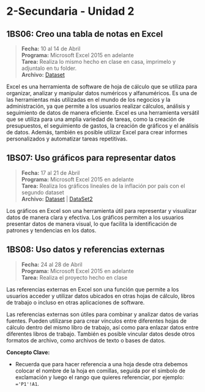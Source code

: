 # 2-Secundaria - Unidad 2

## 1BS06: Creo una tabla de notas en Excel

> **Fecha:** 10 al 14 de Abril<br> **Programa:** Microsoft Excel 2015 en adelante<br> **Tarea:** Realiza lo mismo hecho en clase en casa, imprimelo y adjuntalo en tu folder.<br> **Archivo:** [Dataset](https://github.com/kushal3877/StudentsPerformance.csv/blob/1dc0f5a8ec5a974013901bc93a5a9725763dcef1/StudentsPerformance.csv ':include :type=code')

Excel es una herramienta de software de hoja de cálculo que se utiliza para organizar, analizar y manipular datos numéricos y alfanuméricos. Es una de las herramientas más utilizadas en el mundo de los negocios y la administración, ya que permite a los usuarios realizar cálculos, análisis y seguimiento de datos de manera eficiente. Excel es una herramienta versátil que se utiliza para una amplia variedad de tareas, como la creación de presupuestos, el seguimiento de gastos, la creación de gráficos y el análisis de datos. Además, también es posible utilizar Excel para crear informes personalizados y automatizar tareas repetitivas.


## 1BS07: Uso gráficos para representar datos

> **Fecha:** 17 al 21 de Abril<br> **Programa:** Microsoft Excel 2015 en adelante<br> **Tarea:** Realiza los gráficos lineales de la inflación por país con el segundo dataset <br> **Archivo:** [Dataset](https://pkgstore.datahub.io/core/exchange-rates/yearly_csv/data/e678905c0ba7c4cd1fcae6700ab56585/yearly_csv.csv ':include :type=code') | [DataSet2](https://datahub.io/core/inflation/r/inflation-gdp.csv ':include :type=code')

Los gráficos en Excel son una herramienta útil para representar y visualizar datos de manera clara y efectiva. Los gráficos permiten a los usuarios presentar datos de manera visual, lo que facilita la identificación de patrones y tendencias en los datos.


<div class="currentTheme">

## 1BS08: Uso datos y referencias externas

> **Fecha:** 24 al 28 de Abril<br> **Programa:** Microsoft Excel 2015 en adelante<br> **Tarea:** Realiza el proyecto hecho en clase

Las referencias externas en Excel son una función que permite a los usuarios acceder y utilizar datos ubicados en otras hojas de cálculo, libros de trabajo o incluso en otras aplicaciones de software.

Las referencias externas son útiles para combinar y analizar datos de varias fuentes. Pueden utilizarse para crear vínculos entre diferentes hojas de cálculo dentro del mismo libro de trabajo, así como para enlazar datos entre diferentes libros de trabajo. También es posible vincular datos desde otros formatos de archivo, como archivos de texto o bases de datos.

**Concepto Clave:**

- Recuerda que para hacer referencia a una hoja desde otra debemos colocar el nombre de la hoja en comillas, seguida por el simbolo de exclamación y luego el rango que quieres referenciar, por ejemplo: <code>='P1'!A1</code>.

</div>